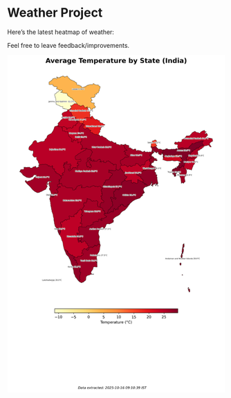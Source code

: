 # Weather Project

Here’s the latest heatmap of weather:

Feel free to leave feedback/improvements.

![India Heatmap](docs/assets/india_heatmap.png?v=F06938)
